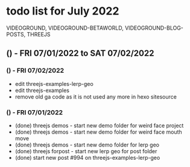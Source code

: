 # todo list for July 2022

VIDEOGROUND, VIDEOGROUND-BETAWORLD, VIDEOGROUND-BLOG-POSTS, THREEJS

<!-- ////////// //////////
    WEEK 1
/////////////// ///////-->

## () - FRI 07/01/2022 to  SAT 07/02/2022

### () - FRI 07/02/2022
* edit threejs-examples-lerp-geo
* edit threejs-examples
* remove old ga code as it is not used any more in hexo sitesource

### () - FRI 07/01/2022
* (done) threejs demos - start new demo folder for weird face project
* (done) threejs demos - start new demo folder for weird face mouth move
* (done) threejs demos - start new demo folder for lerp geo
* (done) threejs forpost - start new lerp geo for post folder
* (done) start new post #994 on threejs-examples-lerp-geo